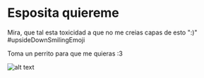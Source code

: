 # Esposita quiereme
Mira, que tal esta toxicidad a que no me creias capas de esto ":)" #upsideDownSmilingEmoji

Toma un perrito para que me quieras :3 

![alt text](http://erick-garcia.com/blog/assets/img/99281933_584059345562468_1321088616914485248_n.png "Logo Title Text 1")
